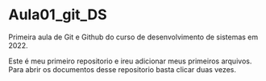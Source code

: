 # Aula01_git_DS
Primeira aula de Git e Github do curso de desenvolvimento de sistemas em 2022.

Este é meu primeiro repositorio e ireu adicionar meus primeiros arquivos.
Para abrir os documentos desse repositorio basta clicar duas vezes. 
